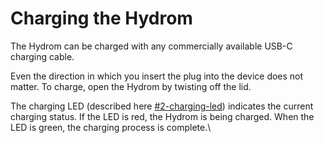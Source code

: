 # Charging the Hydrom



The Hydrom can be charged with any commercially available USB-C charging cable.

Even the direction in which you insert the plug into the device does not matter. To charge, open the Hydrom by twisting off the lid.

The charging LED (described here [#2-charging-led](indicator-leds.md#2-charging-led "mention")) indicates the current charging status. If the LED is red, the Hydrom is being charged. When the LED is green, the charging process is complete.\
